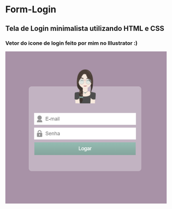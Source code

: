 # Form-Login

## Tela de Login minimalista utilizando HTML e CSS

### Vetor do icone de login feito por mim no Illustrator :)

![Imagem da tela de login](https://github.com/jana-dev/Form-Login/blob/master/img/printformlogin.png)
